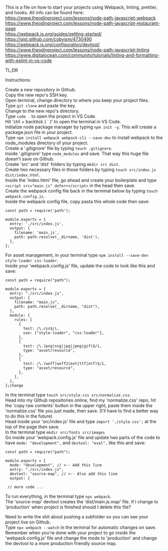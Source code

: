 This is a file on how to start your projects using Webpack, linting, prettier, and hooks. All info can be found here:<br>
https://www.theodinproject.com/lessons/node-path-javascript-webpack<br>
https://www.theodinproject.com/lessons/node-path-javascript-restaurant-page<br>
https://webpack.js.org/guides/getting-started/<br>
https://gist.github.com/cobyism/4730490<br>
https://webpack.js.org/configuration/devtool/<br>
https://www.theodinproject.com/lessons/node-path-javascript-linting<br>
https://www.digitalocean.com/community/tutorials/linting-and-formatting-with-eslint-in-vs-code<br>


TL;DR

Instructions:

Create a new repository in Github.<br>
Copy the new repo's SSH key.<br>
Open terminal, change directory to where you keep your project files.<br>
Type `git clone` and paste the key. <br>
Change to the new repo's directory.<br>
Type `code .` to open the project in VS Code.<br>
Hit 'ctrl + backtick ( \` )' to open the terminal in VS Code.<br>
Initialize node package manager by typing `npm init -y`. This will create a package.json file in your project.<br>
Type `npm install webpack webpack-cli --save-dev` to install webpack to the node_modules directory of your project.<br>
Create a '.gitignore' file by typing `touch .gitignore`.<br>
Inside '.gitignore' type `node_modules` and save. That way this huge file doesn't save on Github.<br>
Create 'src' and 'dist' folders by typing `mkdir src dist`.<br>
Create two necessary files in those folders by typing `touch src/index.js dist/index.html`.<br>
Inside the 'index.html' file, go ahead and create your boilerplate and type `<script src="main.js" defer></script>` in the head then save.<br>
Create the webpack config file back in the terminal below by typing `touch webpack.config.js`.<br>
Inside the webpack config file, copy pasta this whole code then save:

```
const path = require('path');

module.exports = {
  entry: './src/index.js',
  output: {
    filename: 'main.js',
    path: path.resolve(__dirname, 'dist'),
  },
};
```

For asset management, in your terminal type `npm install --save-dev style-loader css-loader`.<br>
Inside your 'webpack.config.js' file, update the code to look like this and save:

```
const path = require("path");

module.exports = {
  entry: "./src/index.js",
  output: {
    filename: "main.js",
    path: path.resolve(__dirname, "dist"),
  },
  module: {
    rules: [
      {
        test: /\.css$/i,
        use: ["style-loader", "css-loader"],
      },
      {
        test: /\.(png|svg|jpg|jpeg|gif)$/i,
        type: "asset/resource",
      },
      {
        test: /\.(woff|woff2|eot|ttf|otf)$/i,
        type: "asset/resource",
      },
    ],
  },
};change
 ```
 
 In the terminal type `touch src/style.css src/normalize.css`.<br>
 Head into my Github repositories online, find my 'normalize.css' repo, hit the 'copy raw contents' button in the upper right, paste them inside the 'normalize.css' file you just made, then save. (I'll have to find a better way to do this in the future)<br>
Head inside your 'src/index.js' file and type `import './style.css';` at the top of the page then save.<br>
In the terminal type `mkdir src/fonts src/images`<br>
Go inside your 'webpack.config.js' file and update two parts of the code to have `mode: "development",` and `devtool: "eval",` like this and save:

```
const path = require("path");

module.exports = {
  mode: "development", // <-- Add this line
  entry: "./src/index.js",
  devtool: "source-map", // <-- Also add this line
  output: {
  
 // more code ...
  ```
  
To run everything, in the terminal type `npx webpack`.<br>
The 'source-map' devtool creates the 'dist/main.js.map' file. If I change to 'production' when project is finished should I delete this file?




Need to write the shit about pushing a subfolder so you can see your project live on Github.<br>
Type `npx webpack --watch` in the terminal for automatic changes on save.<br>
Remember when you're done with your project to go inside the 'webpack.config.js' file and change the mode to 'production' and change the devtool to a more production friendly source map.
